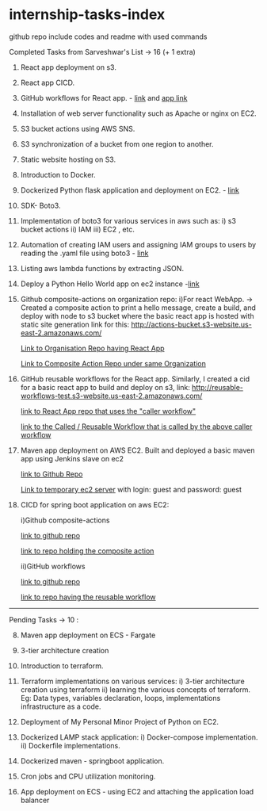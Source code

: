 # internship-tasks-index

github repo include codes and readme with used commands

Completed Tasks from Sarveshwar's List -> 16 (+ 1 extra)

1. React app deployment on s3.

2. React app CICD.

3. GitHub workflows for React app. - [link](https://github.com/shaswattejankar/reusable-workflow-test) and [app link](https://github.com/shaswattejankar/react-actions)

4. Installation of web server functionality such as Apache or nginx on EC2.

5. S3 bucket actions using AWS SNS.

6. S3 synchronization of a bucket from one region to another.

7. Static website hosting on S3.

8. Introduction to Docker.

9. Dockerized Python flask application and deployment on EC2. - [link](https://github.com/shaswattejankar/basic-dockerized-flask-app)

10. SDK- Boto3.

11. Implementation of boto3 for various services in aws such as: 
  i) s3 bucket actions 
  ii) IAM
  iii) EC2 , etc.

13. Automation of creating IAM users and assigning IAM groups to users by reading the .yaml file using boto3 - [link](https://github.com/shaswattejankar/create-iam-users-and-groups-yaml)

13. Listing aws lambda functions by extracting JSON.

14. Deploy a Python Hello World app on ec2 instance -[link](https://github.com/shaswattejankar/py-flask-ec2)

15. Github composite-actions on organization repo:
      i)For react WebApp.
    -> Created a composite action to print a hello message, create a build, and deploy with node to s3 bucket where the basic react app is hosted with static site generation link for this: http://actions-bucket.s3-website.us-east-2.amazonaws.com/
    
    [Link to Organisation Repo having React App](https://github.com/githubs-free-organization/react-basic-app)
    
    [Link to Composite Action Repo under same Organization](https://github.com/githubs-free-organization/hello-world-composite-action)

16. GitHub reusable workflows for the React app. Similarly, I created a cid for a basic react app to build and deploy on s3, link: http://reusable-workflows-test.s3-website.us-east-2.amazonaws.com/

    [link to React App repo that uses the "caller workflow"](https://github.com/shaswattejankar/react-actions)

    [link to the Called / Reusable Workflow that is called by the above caller workflow](https://github.com/shaswattejankar/reusable-workflow-test)

17. Maven app deployment on AWS EC2. Built and deployed a basic maven app using Jenkins slave on ec2

    [link to Github Repo](https://github.com/shaswattejankar/hello-world-1/tree/master)

    [Link to temporary ec2 server](http://18.190.154.166:8080/ ) with login: guest and password: guest

18. CICD for spring boot application on aws EC2: 

    i)Github composite-actions

    [link to github repo](https://github.com/shaswattejankar/hello_springboot_composite)

    [link to repo holding the composite action](https://github.com/shaswattejankar/springboot_composite_action)

    ii)GitHub workflows

    [link to github repo](https://github.com/shaswattejankar/springboot-demo)

    [link to repo having the reusable workflow](https://github.com/shaswattejankar/resuable-springboot-workflow)

-----
Pending Tasks -> 10 :

    
8. Maven app deployment on ECS - Fargate

9. 3-tier architecture creation

10. Introduction to terraform.

11. Terraform implementations on various services: 
    i) 3-tier architecture creation using terraform 
    ii) learning the various concepts of terraform. Eg: Data types, variables declaration, loops, implementations infrastructure as a code.

12. Deployment of My Personal Minor Project of Python on EC2.

19. Dockerized LAMP stack application: 
    i) Docker-compose implementation. 
    ii) Dockerfile implementations.

20. Dockerized maven - springboot application.

25. Cron jobs and CPU utilization monitoring.

26. App deployment on ECS - using EC2 and attaching the application load balancer





